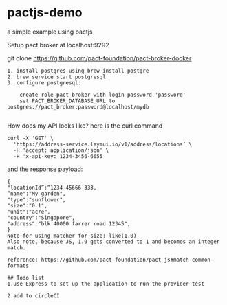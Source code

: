 # pactjs-demo
a simple example using pactjs

Setup pact broker at localhost:9292

git clone https://github.com/pact-foundation/pact-broker-docker

```
1. install postgres using brew install postgre
2. brew service start postgresql
3. configure postgresql:
    
    create role pact_broker with login password 'password'
    set PACT_BROKER_DATABASE_URL to postgres://pact_broker:password@localhost/mydb
    
```

How does my API looks like?
here is the curl command
```
curl -X 'GET' \
  'https://address-service.laymui.io/v1/address/locations’ \
  -H 'accept: application/json' \
  -H 'x-api-key: 1234-3456-6655
  ```

  and the response payload:
  ```
{
  "locationId”:”1234-45666-333,
  ”name":"My garden",
  "type":"sunflower",
  "size":"0.1",
  "unit":"acre",
  "country":"Singapore",
  "address":"blk 40000 farrer road 12345",              
}
Note for using matcher for size: like(1.0)
Also note, because JS, 1.0 gets converted to 1 and becomes an integer match.

reference: https://github.com/pact-foundation/pact-js#match-common-formats

## Todo list
1.use Express to set up the application to run the provider test

2.add to circleCI